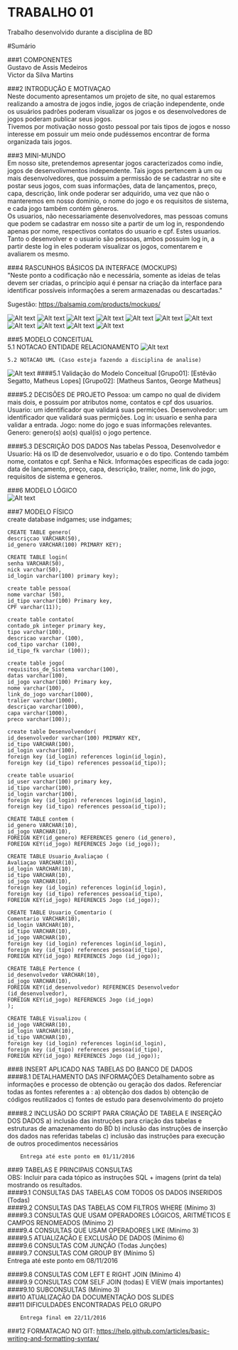 # TRABALHO 01
Trabalho desenvolvido durante a disciplina de BD

#Sumário

###1	COMPONENTES<br>
Gustavo de Assis Medeiros<br>
Victor da Silva Martins<br>

###2	INTRODUÇÃO E MOTIVAÇAO<br>
Neste documento apresentamos um projeto de site, no qual estaremos realizando a amostra de jogos indie, jogos de criação independente, onde os usuários padrões poderam visualizar os jogos e os desenvolvedores de jogos poderam publicar seus jogos.<br>
Tivemos por motivação nosso gosto pessoal por tais tipos de jogos e nosso interesse em possuir um meio onde pudéssemos encontrar de forma organizada tais jogos.<br>

###3	MINI-MUNDO<br>
Em nosso site, pretendemos apresentar jogos caracterizados como indie, jogos de desenvolivmentos independente. Tais jogos pertencem à um ou mais desenvolvedores, que possuim a permissão de se cadastrar no site e postar seus jogos, com suas informações, data de lançamentos, preço, capa, descrição, link onde poderar ser adquirido, uma vez que não o manteremos em nosso dominio, o nome do jogo e os requisitos de sistema, e cada jogo também contém gêneros. <br>
Os usuarios, não necessariamente desenvolvedores, mas pessoas comuns que podem se cadastrar em nosso site a partir de um log in, respondendo apenas por nome, respectivos contatos do usuario e cpf. Estes usuarios. <br>
Tanto o desenvolver e o usuario são pessoas, ambos possuim log in, a partir deste log in eles poderam visualizar os jogos, comentarem e avaliarem os mesmo. <br>

###4	RASCUNHOS BÁSICOS DA INTERFACE (MOCKUPS)<br>
"Neste ponto a codificação não e necessária, somente as ideias de telas devem ser criadas, o princípio aqui é pensar na criação da interface para identificar possíveis informações a serem armazenadas ou descartadas." <br>

Sugestão: https://balsamiq.com/products/mockups/<br>

![Alt text](https://github.com/gustavovictor/Trabalho01/blob/patch-1/img16.jpg?raw=true "Title")
![Alt text](https://github.com/gustavovictor/Trabalho01/blob/patch-1/img40.jpg?raw=true "Title")
![Alt text](https://github.com/gustavovictor/Trabalho01/blob/patch-1/img74.jpg?raw=true "Title")
![Alt text](https://github.com/gustavovictor/Trabalho01/blob/patch-1/img110.jpg?raw=true "Title")
![Alt text](https://github.com/gustavovictor/Trabalho01/blob/patch-1/img134.jpg?raw=true "Title")
![Alt text](https://github.com/gustavovictor/Trabalho01/blob/patch-1/img152.jpg?raw=true "Title")
![Alt text](https://github.com/gustavovictor/Trabalho01/blob/patch-1/img176.jpg?raw=true "Title")
![Alt text](https://github.com/gustavovictor/Trabalho01/blob/patch-1/img194.jpg?raw=true "Title")
![Alt text](https://github.com/gustavovictor/Trabalho01/blob/patch-1/img212.jpg?raw=true "Title")
![Alt text](https://github.com/gustavovictor/Trabalho01/blob/patch-1/img230.jpg?raw=true "Title")
![Alt text](https://github.com/gustavovictor/Trabalho01/blob/patch-1/img248.jpg?raw=true "Title")


###5	MODELO CONCEITUAL<br>
    5.1 NOTACAO ENTIDADE RELACIONAMENTO
![Alt text](https://github.com/gustavovictor/Trabalho01/blob/patch-1/modelo%20conceitual.jpg?raw=true "Modelo Conceitual")
    
    5.2 NOTACAO UML (Caso esteja fazendo a disciplina de analise)
![Alt text](https://github.com/gustavovictor/Trabalho01/blob/patch-1/BD.jpg?raw=true "Modelo UML")
####5.1 Validação do Modelo Conceitual
    [Grupo01]: [Estêvão Segatto, Matheus Lopes]
    [Grupo02]: [Matheus Santos, George Matheus]

####5.2 DECISÕES DE PROJETO
    Pessoa: um campo no qual de dividem mais dois, e possuim por atributos nome, contatos e cpf dos usuarios.
    Usuario: um identificador que validará suas permições.
    Desenvolvedor: um identificador que validará suas permições.
    Log in: usuario e senha para validar a entrada.
    Jogo: nome do jogo e suas informações relevantes.
    Genero: genero(s) ao(s) qual(is) o jogo pertence.

####5.3 DESCRIÇÃO DOS DADOS 
    Nas tabelas Pessoa, Desenvolvedor e Usuario:
        Há os ID de desenvolvedor, usuario e o do tipo. Contendo também nome, contatos e cpf.
    Senha e Nick.
    Informações especificas de cada jogo: data de lançamento, preço, capa, descrição, trailer, nome, link do jogo, requisitos de sistema e generos.


###6	MODELO LÓGICO<br>
![Alt text](https://github.com/gustavovictor/Trabalho01/blob/patch-1/logico.jpg?raw=true "Modelo Logico")
    
###7	MODELO FÍSICO<br>
    create database indgames;
    use indgames;

    CREATE TABLE genero(
    descriçcao VARCHAR(50),
    id_genero VARCHAR(100) PRIMARY KEY);

    CREATE TABLE login(
    senha VARCHAR(50),
    nick varchar(50),
    id_login varchar(100) primary key);

    create table pessoa(
    nome varchar (50),
    id_tipo varchar(100) Primary key,
    CPF varchar(11));

    create table contato(
    contado_pk integer primary key,
    tipo varchar(100),
    descricao varchar (100),
    cod_tipo varchar (100),
    id_tipo_fk varchar (100));

    create table jogo(
    requisitos_de_Sistema varchar(100),
    datas varchar(100),
    id_jogo varchar(100) Primary key,
    nome varchar(100),
    link_do_jogo varchar(1000),
    tralier varchar(1000),
    descriçao varchar(1000),
    capa varchar(1000),
    preco varchar(100));

    create table Desenvolvendor(
    id_desenvolvedor varchar(100) PRIMARY KEY,
    id_tipo VARCHAR(100),
    id_login varchar(100),
    foreign key (id_login) references login(id_login),
    foreign key (id_tipo) references pessoa(id_tipo));

    create table usuario(
    id_user varchar(100) primary key,
    id_tipo varchar(100),
    id_login varchar(100),
    foreign key (id_login) references login(id_login),
    foreign key (id_tipo) references pessoa(id_tipo));

    CREATE TABLE contem (
    id_genero VARCHAR(10),
    id_jogo VARCHAR(10),
    FOREIGN KEY(id_genero) REFERENCES genero (id_genero),
    FOREIGN KEY(id_jogo) REFERENCES Jogo (id_jogo));

    CREATE TABLE Usuario_Avaliaçao (
    Avaliaçao VARCHAR(10),
    id_login VARCHAR(10),
    id_tipo VARCHAR(10),
    id_jogo VARCHAR(10),
    foreign key (id_login) references login(id_login),
    foreign key (id_tipo) references pessoa(id_tipo),
    FOREIGN KEY(id_jogo) REFERENCES Jogo (id_jogo));

    CREATE TABLE Usuario_Comentario (
    Comentario VARCHAR(10),
    id_login VARCHAR(10),
    id_tipo VARCHAR(10),
    id_jogo VARCHAR(10),
    foreign key (id_login) references login(id_login),
    foreign key (id_tipo) references pessoa(id_tipo),
    FOREIGN KEY(id_jogo) REFERENCES Jogo (id_jogo));

    CREATE TABLE Pertence (
    id_desenvolvedor VARCHAR(10),
    id_jogo VARCHAR(10),
    FOREIGN KEY(id_desenvolvedor) REFERENCES Desenvolvedor (id_desenvolvedor),
    FOREIGN KEY(id_jogo) REFERENCES Jogo (id_jogo)
    );

    CREATE TABLE Visualizou (
    id_jogo VARCHAR(10),
    id_login VARCHAR(10),
    id_tipo VARCHAR(10),
    foreign key (id_login) references login(id_login),
    foreign key (id_tipo) references pessoa(id_tipo),
    FOREIGN KEY(id_jogo) REFERENCES Jogo (id_jogo));



        
        
###8	INSERT APLICADO NAS TABELAS DO BANCO DE DADOS<br>
####8.1 DETALHAMENTO DAS INFORMAÇÕES
        Detalhamento sobre as informações e processo de obtenção ou geração dos dados.
        Referenciar todas as fontes referentes a :
        a) obtenção dos dados
        b) obtenção de códigos reutilizados
        c) fontes de estudo para desenvolvimento do projeto
        
####8.2 INCLUSÃO DO SCRIPT PARA CRIAÇÃO DE TABELA E INSERÇÃO DOS DADOS
        a) inclusão das instruções para criação das tabelas e estruturas de amazenamento do BD
        b) inclusão das instruções de inserção dos dados nas referidas tabelas
        c) inclusão das instruções para execução de outros procedimentos necessários


        Entrega até este ponto em 01/11/2016
        
###9	TABELAS E PRINCIPAIS CONSULTAS<br>
OBS: Incluir para cada tópico as instruções SQL + imagens (print da tela) mostrando os resultados.<br>
####9.1	CONSULTAS DAS TABELAS COM TODOS OS DADOS INSERIDOS (Todas) <br>
####9.2	CONSULTAS DAS TABELAS COM FILTROS WHERE (Mínimo 3) <br>
####9.3	CONSULTAS QUE USAM OPERADORES LÓGICOS, ARITMÉTICOS E CAMPOS RENOMEADOS (Mínimo 2)<br>
####9.4	CONSULTAS QUE USAM OPERADORES LIKE (Mínimo 3)  <br>
####9.5	ATUALIZAÇÃO E EXCLUSÃO DE DADOS (Mínimo 6)<br>
####9.6	CONSULTAS COM JUNÇÃO (Todas Junções)<br>
####9.7	CONSULTAS COM GROUP BY (Mínimo 5)<br>
        Entrega até este ponto em 08/11/2016
        
####9.8	CONSULTAS COM LEFT E RIGHT JOIN (Mínimo 4) <br>
####9.9	CONSULTAS COM SELF JOIN (todas) E VIEW (mais importantes) <br>
####9.10	SUBCONSULTAS (Mínimo 3) <br>
###10	ATUALIZAÇÃO DA DOCUMENTAÇÃO DOS SLIDES<br>
###11	DIFICULDADES ENCONTRADAS PELO GRUPO<br>

        Entrega final em 22/11/2016
###12  FORMATACAO NO GIT: https://help.github.com/articles/basic-writing-and-formatting-syntax/





